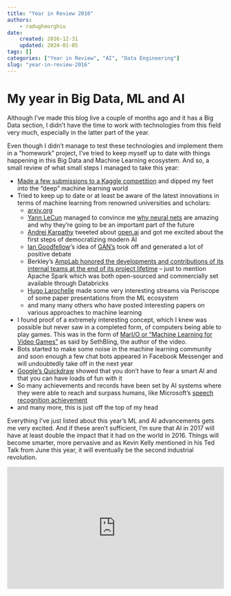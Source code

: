 ```yaml
---
title: "Year in Review 2016"
authors: 
    - radugheorghiu
date: 
    created: 2016-12-31
    updated: 2024-01-05
tags: []
categories: ["Year in Review", "AI", "Data Engineering"]
slug: "year-in-review-2016"
---
```


# **My year in Big Data, ML and AI**

Although I’ve made this blog live a couple of months ago and it has a Big Data section, I didn’t have the time to work with technologies from this field very much, especially in the latter part of the year.

Even though I didn’t manage to test these technologies and implement them in a “homework” project, I’ve tried to keep myself up to date with things happening in this Big Data and Machine Learning ecosystem. And so, a small review of what small steps I managed to take this year:
<!-- more -->
- [Made a few submissions to a Kaggle competition](https://www.kaggle.com/c/sf-crime/leaderboard#team-245253) and dipped my feet into the “deep” machine learning world
- Tried to keep up to date or at least be aware of the latest innovations in terms of machine learning from renowned universities and scholars:
    - [arxiv.org](https://arxiv.org/)
    - [Yann LeCun](http://yann.lecun.com/) managed to convince me [why neural nets](https://www.youtube.com/watch?v=_1Cyyt-4-n8) are amazing and why they’re going to be an important part of the future
    - [Andrej Karpathy](https://twitter.com/karpathy) tweeted about [open.ai](http://open.ai/) and got me excited about the first steps of democratizing modern AI
    - [Ian Goodfellow](https://twitter.com/goodfellow_ian)‘s idea of [GAN’s](https://en.wikipedia.org/wiki/Generative_adversarial_networks) took off and generated a lot of positive debate
    - Berkley’s [AmpLab honored the developments and contributions of its internal teams at the end of its project lifetime](https://www.youtube.com/watch?v=KAacs9jYPHU) – just to mention Apache Spark which was both open-sourced and commercially set available through Databricks
    - [Hugo Larochelle](https://twitter.com/hugo_larochelle) made some very interesting streams via Periscope of some paper presentations from the ML ecosystem
    - and many many others who have posted interesting papers on various approaches to machine learning
- I found proof of a extremely interesting concept, which I knew was possible but never saw in a completed form, of computers being able to play games. This was in the form of [MarI/O or  “Machine Learning for Video Games”](https://www.youtube.com/watch?v=qv6UVOQ0F44) as said by SethBling, the author of the video.
- Bots started to make some noise in the machine learning community and soon enough a few chat bots appeared in Facebook Messenger and will undoubtedly take off in the next year
- [Google’s Quickdraw](https://quickdraw.withgoogle.com/) showed that you don’t have to fear a smart AI and that you can have loads of fun with it
- So many achievements and records have been set by AI systems where they were able to reach and surpass humans, like Microsoft’s [speech recognition achievement](http://blogs.microsoft.com/next/2016/10/18/historic-achievement-microsoft-researchers-reach-human-parity-conversational-speech-recognition/#sm.00008l7ggmpjaf1ksyq12kephnkcr)
- and many more, this is just off the top of my head

Everything I’ve just listed about this year’s ML and AI advancements gets me very excited. And if these aren’t sufficient, I’m sure that AI in 2017 will have at least double the impact that it had on the world in 2016. Things will become smarter, more pervasive and as Kevin Kelly mentioned in his Ted Talk from June this year, it will eventually be the second industrial revolution.

<div style="max-width:854px"><div style="position:relative;height:0;padding-bottom:56.25%"><iframe src="https://embed.ted.com/talks/lang/en/kevin_kelly_how_ai_can_bring_on_a_second_industrial_revolution" width="854" height="480" style="position:absolute;left:0;top:0;width:100%;height:100%" frameborder="0" scrolling="no" allowfullscreen></iframe></div></div>
